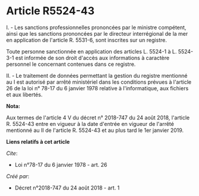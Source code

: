 # Article R5524-43

I. - Les sanctions professionnelles prononcées par le ministre compétent, ainsi que les sanctions prononcées par le directeur
interrégional de la mer en application de l'article R. 5531-6, sont inscrites sur un registre.

Toute personne sanctionnée en application des articles L. 5524-1 à L. 5524-3-1 est informée de son droit d'accès aux
informations à caractère personnel le concernant contenues dans ce registre.

II. - Le traitement de données permettant la gestion du registre mentionné au I est autorisé par arrêté ministériel dans les
conditions prévues à l'article 26 de la loi n° 78-17 du 6 janvier 1978 relative à l'informatique, aux fichiers et aux
libertés.

**Nota:**

Aux termes de l'article 4 V du décret n° 2018-747 du 24 août 2018, l'article R. 5524-43 entre en vigueur à la date d'entrée
en vigueur de l'arrêté mentionné au II de l'article R. 5524-43 et au plus tard le 1er janvier 2019.

**Liens relatifs à cet article**

_Cite_:

  - Loi n°78-17 du 6 janvier 1978 - art. 26

_Créé par_:

  - Décret n°2018-747 du 24 août 2018 - art. 1
